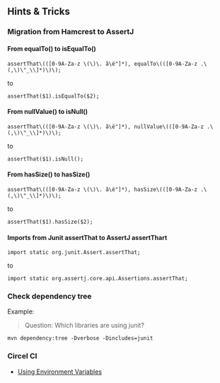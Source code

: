 ## Hints & Tricks

### Migration from Hamcrest to AssertJ

#### From equalTo() to isEqualTo()
```text
assertThat\(([0-9A-Za-z \(\)\. ã\ë"]*), equalTo\(([0-9A-Za-z .\(,\)\"_\\]*)\)\);
```
to
```text
assertThat($1).isEqualTo($2);
```

#### From nullValue() to isNull()
```text
assertThat\(([0-9A-Za-z \(\)\. ã\ë"]*), nullValue\(([0-9A-Za-z .\(,\)\"_\\]*)\)\);
```
to
```text
assertThat($1).isNull();
```

#### From hasSize() to hasSize()
```text
assertThat\(([0-9A-Za-z \(\)\. ã\ë"]*), hasSize\(([0-9A-Za-z .\(,\)\"_\\]*)\)\);
```
to
```text
assertThat($1).hasSize($2);
```

#### Imports from Junit assertThat to AssertJ assertThart

```text
import static org.junit.Assert.assertThat;
```
to
```text
import static org.assertj.core.api.Assertions.assertThat;
```
### Check dependency tree

Example:

> Question: Which libraries are using junit?

```text
mvn dependency:tree -Dverbose -Dincludes=junit
```

### Circel CI

-   [Using Environment Variables](https://circleci.com/docs/2.0/env-vars/)
